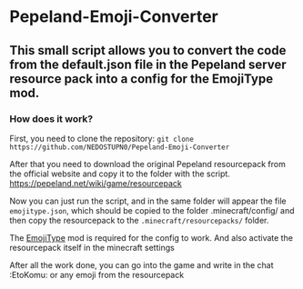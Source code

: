 # Pepeland-Emoji-Converter
## This small script allows you to convert the code from the default.json file in the Pepeland server resource pack into a config for the EmojiType mod.

### How does it work?

First, you need to clone the repository:
``` git clone https://github.com/NEDOSTUPN0/Pepeland-Emoji-Converter ```

After that you need to download the original Pepeland resourcepack from the official website and copy it to the folder with the script. https://pepeland.net/wiki/game/resourcepack

Now you can just run the script, and in the same folder will appear the file `emojitype.json`, which should be copied to the folder .minecraft/config/
and then copy the resourcepack to the `.minecraft/resourcepacks/` folder.

The [EmojiType](https://modrinth.com/mod/emoji-type) mod is required for the config to work. And also activate the resourcepack itself in the minecraft settings 

After all the work done, you can go into the game and write in the chat :EtoKomu: or any emoji from the resourcepack
